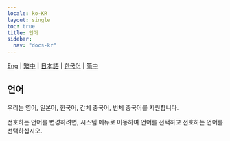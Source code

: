 ```yaml
---
locale: ko-KR
layout: single
toc: true
title: 언어
sidebar:
  nav: "docs-kr"
---
```

[Eng](/dancexr/features/languages) | [繁中](/tw/dancexr/features/languages) | [日本語](/jp/dancexr/features/languages) | [한국어](/kr/dancexr/features/languages) | [简中](/zh/dancexr/features/languages)

## 언어
우리는 영어, 일본어, 한국어, 간체 중국어, 번체 중국어를 지원합니다.

선호하는 언어를 변경하려면, 시스템 메뉴로 이동하여 언어를 선택하고 선호하는 언어를 선택하십시오.